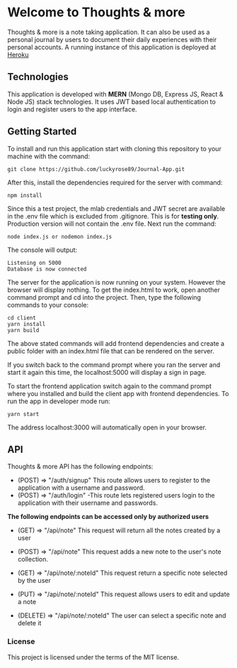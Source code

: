 # Welcome to Thoughts & more

Thoughts & more is a note taking application. It can also be used as a personal journal by users to document their daily experiences with their personal accounts. A running instance of this application is deployed at [Heroku](https://tranquil-tor-91514.herokuapp.com/login)

## Technologies

This application is developed with **MERN** (Mongo DB, Express JS, React & Node JS) stack technologies. It uses JWT based local authentication to login and register users to the app interface.

## Getting Started

To install and run this application start with cloning this repository to your machine with the command:

    git clone https://github.com/luckyrose89/Journal-App.git

After this, install the dependencies required for the server with command:

    npm install

Since this a test project, the mlab credentials and JWT secret are available in the .env file which is excluded from .gitignore. This is for **testing only**. Production version will not contain the .env file. Next run the command:

    node index.js or nodemon index.js

The console will output:

    Listening on 5000
    Database is now connected

The server for the application is now running on your system. However the browser will display nothing. To get the index.html to work, open another command prompt and cd into the project. Then, type the following commands to your console:

    cd client
    yarn install
    yarn build

The above stated commands will add frontend dependencies and create a public folder with an index.html file that can be rendered on the server.

If you switch back to the command prompt where you ran the server and start it again this time, the localhost:5000 will display a sign in page.

To start the frontend application switch again to the command prompt where you installed and build the client app with frontend dependencies. To run the app in developer mode run:

    yarn start

The address localhost:3000 will automatically open in your browser.

## API

Thoughts & more API has the following endpoints:

- (POST) => "/auth/signup"
  This route allows users to register to the application with a username and password.
- (POST) => "/auth/login"
  -This route lets registered users login to the application with their username and passwords.

**The following endpoints can be accessed only by authorized users**

- (GET) => "/api/note"
  This request will return all the notes created by a user

- (POST) => "/api/note"
  This request adds a new note to the user's note collection.

- (GET) => "/api/note/:noteId"
  This request return a specific note selected by the user

- (PUT) => "/api/note/:noteId"
  This request allows users to edit and update a note

- (DELETE) => "/api/note/:noteId"
  The user can select a specific note and delete it

### License

This project is licensed under the terms of the MIT license.
